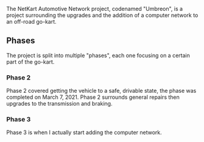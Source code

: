 The NetKart Automotive Network project, codenamed "Umbreon", is a project surrounding the upgrades and the addition of a computer network to an off-road go-kart.

## Phases
The project is split into multiple "phases", each one focusing on a certain part of the go-kart. 

### Phase 2

Phase 2 covered getting the vehicle to a safe, drivable state, the phase was completed on March 7, 2021. Phase 2 surrounds general repairs then upgrades to the transmission and braking. 

### Phase 3 
Phase 3 is when I actually start adding the computer network.